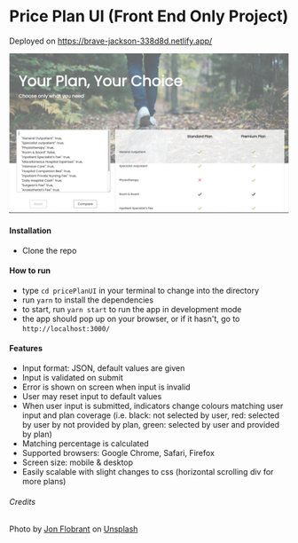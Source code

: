 # Price Plan UI (Front End Only Project)

Deployed on https://brave-jackson-338d8d.netlify.app/

<img src="https://github.com/bleunggithub/pricePlanUI/blob/v1/screenshot.png" width="600"/>

#### Installation

- Clone the repo

#### How to run

- type `cd pricePlanUI` in your terminal to change into the directory
- run `yarn` to install the dependencies
- to start, run `yarn start` to run the app in development mode
- the app should pop up on your browser, or if it hasn't, go to `http://localhost:3000/`

#### Features

- Input format: JSON, default values are given
- Input is validated on submit
- Error is shown on screen when input is invalid
- User may reset input to default values
- When user input is submitted, indicators change colours matching user input and plan coverage (i.e. black: not selected by user, red: selected by user by not provided by plan, green: selected by user and provided by plan)
- Matching percentage is calculated
- Supported browsers: Google Chrome, Safari, Firefox
- Screen size: mobile & desktop
- Easily scalable with slight changes to css (horizontal scrolling div for more plans)

###### Credits

Photo by <a href="https://unsplash.com/@jonflobrant?utm_source=unsplash&utm_medium=referral&utm_content=creditCopyText">Jon Flobrant</a> on <a href="https://unsplash.com/s/photos/health?utm_source=unsplash&utm_medium=referral&utm_content=creditCopyText">Unsplash</a>
